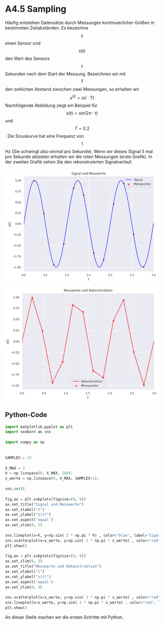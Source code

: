 # A4.5 Sampling

Häufig entstehen Datensätze durch Messungen kontinuierlicher Größen in bestimmten Zeitabständen. Es bezeichne $$s$$ einen Sensor und $$s(t)$$ den Wert des Sensors $$t$$ Sekunden nach dem Start der Messung. Bezeichnen wir mit $$T$$  den zeitlichen Abstand zwischen zwei Messungen, so erhalten wir
$$
x^{(i)} = s(i \cdot T)
$$
Nachfolgende Abbildung zeigt ein Beispiel für $$s(t) = sin(2\pi \cdot t)$$ und $$T = 0.2$$. Die Sinuskurve hat eine Frequenz von $$1$$ Hz (Sie schwingt also einmal pro Sekunde). Wenn wir dieses Signal 5 mal pro Sekunde abtasten erhalten wir die roten Messungen (erste Grafik). In der zweiten Grafik sehen Sie den rekonstruierten Signalverlauf.



![image-20211210094011091](a4.5-sampling.assets/image-20211210094011091.png)

![image-20211210094032032](a4.5-sampling.assets/image-20211210094032032.png)



## Python-Code

```Python
import matplotlib.pyplot as plt
import seaborn as sns

import numpy as np


SAMPLES = 13

X_MAX = 3
h = np.linspace(0, X_MAX, 200);
x_werte = np.linspace(0, X_MAX, SAMPLES+1);

sns.set()

fig,ax = plt.subplots(figsize=(9, 9))
ax.set_title("Signal und Messwerte") 
ax.set_xlabel("t")
ax.set_ylabel("s(t)")
ax.set_aspect('equal')
ax.set_xlim(0, 3)

sns.lineplot(x=h, y=np.sin( 2 * np.pi * h) , color="blue", label="Signal")		
sns.scatterplot(x=x_werte, y=np.sin( 2 * np.pi * x_werte) , color="red", label="Messpunkte")		
plt.show()

fig,ax = plt.subplots(figsize=(9, 9))
ax.set_xlim(0, 3)
ax.set_title("Messwerte und Rekonstruktion") 
ax.set_xlabel("t")
ax.set_ylabel("s(t)")
ax.set_aspect('equal')
ax.set_xlim(0, 3)

sns.scatterplot(x=x_werte, y=np.sin( 2 * np.pi * x_werte) , color="red", label="Messpunkte")			
sns.lineplot(x=x_werte, y=np.sin( 2 * np.pi * x_werte) , color="red", label="Rekonstruktion")		
plt.show()
```



An dieser Stelle machen wir die ersten Schritte mit Python.
